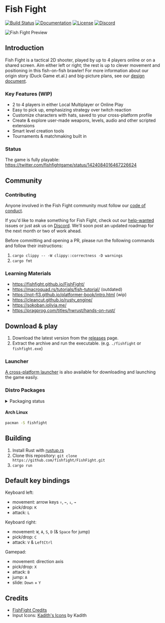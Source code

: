 # Fish Fight

[![Build Status](https://img.shields.io/github/workflow/status/fishfight/FishFight/Compilation%20check?logo=github&labelColor=1e1c24&color=8bcfcf)](https://github.com/fishfight/FishFight/actions) [![Documentation](https://img.shields.io/badge/documentation-fishfight.github.io-green.svg?labelColor=1e1c24&color=f3ee7a)](https://fishfight.github.io/FishFight/) [![License](https://img.shields.io/badge/License-MIT%20or%20Apache%202-green.svg?label=license&labelColor=1e1c24&color=34925e)](./LICENSE) [![Discord](https://img.shields.io/badge/chat-on%20discord-green.svg?logo=discord&logoColor=fff&labelColor=1e1c24&color=8d5b3f)](https://discord.gg/4smxjcheE5)

![Fish Fight Preview](https://user-images.githubusercontent.com/24392180/151969075-399e9fea-e2de-4340-96a4-0a0e5b79c281.gif)

## Introduction

Fish Fight is a tactical 2D shooter, played by up to 4 players online or on a shared screen. Aim either left or right; the rest is up to clever movement and positioning in this fish-on-fish brawler! For more information about our origin story (Duck Game et.al.) and big-picture plans, see our [design document](https://www.notion.so/erlendsh/Fish-Fight-1647ed74217e4e38a59bd28f4f5bc81a).

### Key Features (WIP)

- 2 to 4 players in either Local Multiplayer or Online Play
- Easy to pick up, emphasizing strategy over twitch reaction
- Customize characters with hats, saved to your cross-platform profile
- Create & explore user-made weapons, levels, audio and other scripted extensions
- Smart level creation tools
- Tournaments & matchmaking built in

### Status

The game is fully playable: \
https://twitter.com/fishfightgame/status/1424084016467226624

## Community

### Contributing

Anyone involved in the Fish Fight community must follow our [code of conduct](https://github.com/fishfight/FishFight/blob/main/CODE_OF_CONDUCT.md).

If you'd like to make something for Fish Fight, check out our [help-wanted](https://github.com/fishfight/FishFight/labels/help%20wanted) issues or just ask us on [Discord](https://discord.gg/4smxjcheE5). We'll soon post an updated roadmap for the next month or two of work ahead.

Before committing and opening a PR, please run the following commands and follow their instructions:
1. `cargo clippy -- -W clippy::correctness -D warnings`
2. `cargo fmt`

### Learning Materials
- https://fishfight.github.io/FishFight/
- https://macroquad.rs/tutorials/fish-tutorial/ (outdated)
- https://not-fl3.github.io/platformer-book/intro.html (wip)
- https://cleancut.github.io/rusty_engine/
- https://sokoban.iolivia.me/
- https://pragprog.com/titles/hwrust/hands-on-rust/

## Download & play

1. Download the latest version from the [releases](https://github.com/fishfight/FishFight/releases) page.
2. Extract the archive and run the executable. (e.g. `./fishfight` or `fishfight.exe`)

### Launcher

[A cross-platform launcher](https://github.com/fishfight/Launcher) is also available for downloading and launching the game easily.

### Distro Packages

<details>
  <summary>Packaging status</summary>

[![Packaging status](https://repology.org/badge/vertical-allrepos/fishfight.svg)](https://repology.org/project/fishfight/versions)

</details>

#### Arch Linux

```sh
pacman -S fishfight
```

## Building

1. Install Rust with [rustup.rs](https://rustup.rs/)
2. Clone this repository: `git clone https://github.com/fishfight/FishFight.git`
3. `cargo run`

## Default key bindings

Keyboard left:
- movement: arrow keys `↑`, `←`, `↓`, `→`
- pick/drop: `K`
- attack: `L`

Keyboard right:
- movement: `W`, `A`, `S`, `D` (& `Space` for jump)
- pick/drop: `C`
- attack: `V` & `LeftCtrl`

Gamepad:
- movement: direction axis
- pick/drop: `X`
- attack: `B`
- jump: `A`
- slide: `Down` + `Y`

## Credits

- [FishFight Credits](./CREDITS.md)
- Input Icons: [Kadith's Icons](https://kadith.itch.io/kadiths-free-icons) by Kadith
